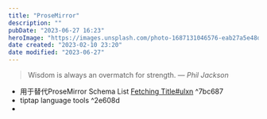 ```yaml
---
title: "ProseMirror"
description: ""
pubDate: "2023-06-27 16:23"
heroImage: "https://images.unsplash.com/photo-1687131046576-eab27a5e48da?crop=entropy&cs=srgb&fm=jpg&ixid=M3wzNjM5Nzd8MHwxfHJhbmRvbXx8fHx8fHx8fDE2ODc4NDUwNzd8&ixlib=rb-4.0.3&q=85&w=1200&h=400"
date created: "2023-02-10 23:20"
date modified: "2023-06-27"
---
```


> Wisdom is always an overmatch for strength.
> — <cite>Phil Jackson</cite>



- 用于替代ProseMirror Schema List [Fetching Title#ulxn](https://github.com/ocavue/prosemirror-flat-list) ^7bc687
- tiptap language tools ^2e608d
-
